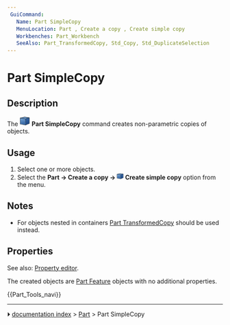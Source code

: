 ```yaml
---
 GuiCommand:
   Name: Part SimpleCopy‎
   MenuLocation: Part , Create a copy , Create simple copy
   Workbenches: Part_Workbench
   SeeAlso: Part_TransformedCopy, Std_Copy, Std_DuplicateSelection
---
```


# Part SimpleCopy

## Description

The <img alt="" src=images/Part_SimpleCopy.svg  style="width:24px;"> **Part SimpleCopy** command creates non-parametric copies of objects.

## Usage

1.  Select one or more objects.
2.  Select the **Part → Create a copy → <img src="images/Part_SimpleCopy.svg" width=16px> Create simple copy** option from the menu.

## Notes

-   For objects nested in containers [Part TransformedCopy](Part_TransformedCopy.md) should be used instead.

## Properties

See also: [Property editor](Property_editor.md).

The created objects are [Part Feature](Part_Feature.md) objects with no additional properties.




 {{Part_Tools_navi}}



---
⏵ [documentation index](../README.md) > [Part](Part_Workbench.md) > Part SimpleCopy
